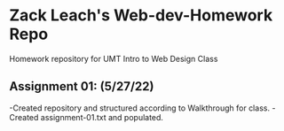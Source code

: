 # Zack Leach's Web-dev-Homework Repo 

Homework repository for UMT Intro to Web Design Class

## Assignment 01:  (5/27/22)
-Created repository and structured according to Walkthrough for class.
-Created assignment-01.txt and populated.
